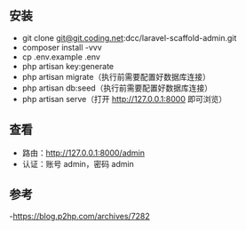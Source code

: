 ## 安装

- git clone git@git.coding.net:dcc/laravel-scaffold-admin.git
- composer install -vvv
- cp .env.example .env
- php artisan key:generate
- php artisan migrate（执行前需要配置好数据库连接）
- php artisan db:seed（执行前需要配置好数据库连接）
- php artisan serve（打开 http://127.0.0.1:8000 即可浏览）

## 查看

- 路由：http://127.0.0.1:8000/admin
- 认证：账号 admin，密码 admin

## 参考
-https://blog.p2hp.com/archives/7282  
